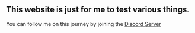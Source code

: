 ## This website is just for me to test various things.

You can follow me on this journey by joining the [Discord Server](https://discord.gg/NDuwKd5)
